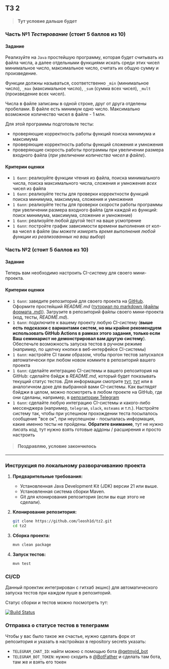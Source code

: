## ТЗ 2

>#### Тут условие дальше будет

### Часть №1 *Тестирование* (стоит 5 баллов из 10)

#### Задание

Реализуйте на `Java` простейшую программу, которая будет считывать из файла числа, а далее отдельными функциями искать среди этих чисел минимальное число, максимальное число, считать их общую сумму и произведение.

Функции должны называться, соответственно `_min` (минимальное число), `_max` (максимальное число), `_sum` (сумма всех чисел), `_mult` (произведение всех чисел).

Числа в файле записаны в одной строке, друг от друга отделены пробелами. В файле есть минимум одно число. Максимально возможное количество чисел в файле - 1 млн.

Для этой программы подготовьте тесты:
- проверяющие корректность работы функций поиска минимума и максимума
- проверяющие корректность работы функций сложения и умножения
- проверяющие скорость работы программы при увеличении размера входного файла (*при увеличении количества чисел в файле*).

#### Критерии оценки

- `1 балл`: реализуйте функции чтения из файла, поиска минимального числа, поиска максимального числа, сложения и умножения *всех* чисел из файла
- `1 балл`: реализуйте тесты для проверки корректности функций поиска минимума, максимума, сложения и умножения
- `1 балл`: реализуйте тесты для проверки скорости работы программы при увеличении размера входного файла (для каждой из функций: поиск минимума, максимума, сложение и умножение)
- `1 балл`: реализуйте любой другой тест на ваше усмотрение
- `1 балл`: постройте график зависимости времени выполнения от кол-ва чисел в файле (*вы можете измерять время выполнения любой функции из реализованных на ваш выбор*)

### Часть №2 (стоит 5 баллов из 10)

#### Задание

Теперь вам необходимо настроить CI-систему для своего мини-проекта.

#### Критерии оценки

- `1 балл`: заведите репозиторий для своего проекта на [GitHub](https://github.com/). Оформите простейший *README.md* ([туториал по markdown (файлы формата .md)](https://github.com/adam-p/markdown-here/wiki/Markdown-Cheatsheet)). Загрузите в репозиторий файлы своего мини-проекта (код, тесты, *README.md*).
- `1 балл`: подключите к вашему проекту любую CI-систему (**выше есть подсказки с вариантами систем, но мы крайне рекомендуем использовать GitHub Actions в рамках этого задания, только если Ваш семинарист не демонстрировал вам другую систему**). Обеспечьте возможность запуска тестов в ручном режиме (например, по щелчку кнопки в веб-интерфейсе CI-системы)
- `1 балл`: настройте CI таким образом, чтобы прогон тестов запускался автоматически при любом новом коммите в репозиторий вашего проекта
- `1 балл`: сделайте интеграцию CI-системы и вашего репозитория на GitHub: сделайте бэйдж в *README.md*, который будет показывать текущий статус тестов. Для информации смотрите [тут](https://docs.github.com/en/actions/monitoring-and-troubleshooting-workflows/adding-a-workflow-status-badge), [тут](https://www.codeblocq.com/2016/04/Add-a-build-passing-badge-to-your-github-repository/) или в аналогичном доке для выбранной вами CI-системы.  Как выглядят бэйджи в целом, можно посмотреть в любом проекте на GitHub, где они сделаны, например, в [репозитории Telegram](https://github.com/telegramdesktop/tdesktop)
- `1 балл`: сделайте любую интеграцию CI-системы и какого-либо мессенджера (например, `telegram`, `slack`, `msteams` и т.п.). Настройте систему так, чтобы при успешном прохождении теста посылалось сообщение "все ок", при неуспешном - посылалась информация, какие именно тесты не пройдены. **Обратите внимание**, тут не нужно *писать код*, тут нужно взять готовые аддоны / расширения и просто настроить

>#### Поздравляю, условие закончилось
***

### Инструкция по локальному разворачиванию проекта

1. **Предварительные требования:**
    - Установленная Java Development Kit (JDK) версии 21 или выше.
    - Установленная система сборки Maven.
    - Git для клонирования репозитория (если вы еще этого не сделали).

2. **Клонирование репозитория:**
   ```bash
   git clone https://github.com/leosh1d/tz2.git
   cd tz2
   ```

3. **Сборка проекта:**
   ```bash
   mvn clean package
   ```

4. **Запуск тестов:**
   ```bash
   mvn test
   ```
   
### CI/CD

Данный проектик интегрирован с гитхаб экшнс) для автоматического запуска тестов при каждом пуше в репозиторий. 

Статус сборки и тестов можно посмотреть тут:

[![Build Status](https://github.com/leosh1d/tz2/workflows/Java%20CI%20with%20Maven/badge.svg)](https://github.com/leosh1d/tz2/actions/workflows/tests.yml)

### Отправка о статусе тестов в телеграмм
Чтобы у вас было такое же счастье, нужно сделать форк от репозитория и указать в настройках в repository secrets указать: 
- `TELEGRAM_CHAT_ID`: найти можно с помощью бота [@getmyid_bot](https://t.me/getmyid_bot)
- `TELEGRAM_BOT_TOKEN`: нужно сходить в [@BotFather](https://t.me/BotFather) и сделать там бота, там же и взять его токен